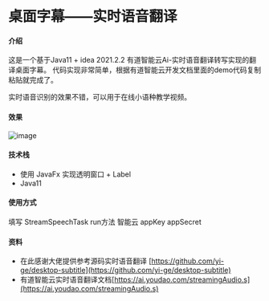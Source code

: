 # 桌面字幕——实时语音翻译

#### 介绍
这是一个基于Java11 + idea 2021.2.2 有道智能云Ai-实时语音翻译转写实现的翻译桌面字幕。
代码实现非常简单，根据有道智能云开发文档里面的demo代码复制粘贴就完成了。

实时语音识别的效果不错，可以用于在线小语种教学视频。

#### 效果
![image](https://dev-cdn.ch3nnn.cn/1642039479710824.gif)

#### 技术栈
* 使用 JavaFx 实现透明窗口 + Label
* Java11

#### 使用方式
填写 StreamSpeechTask run方法 智能云 appKey appSecret

#### 资料
 * 在此感谢大佬提供参考源码实时语音翻译 [https://github.com/yi-ge/desktop-subtitle](https://github.com/yi-ge/desktop-subtitle)
 * 有道智能云实时语音翻译文档[https://ai.youdao.com/streamingAudio.s](https://ai.youdao.com/streamingAudio.s)
